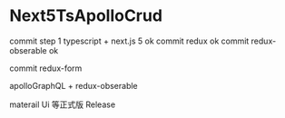 # Next5TsApolloCrud


commit step 1 typescript + next.js 5  ok
commit redux   ok
commit redux-obserable   ok

commit redux-form 

apolloGraphQL + redux-obserable 

materail Ui 等正式版 Release


